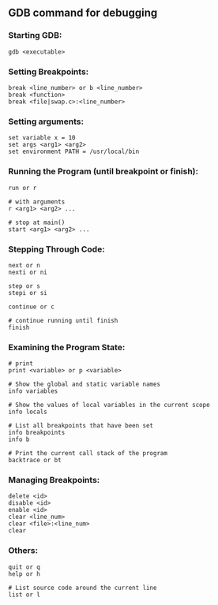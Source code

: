 ## GDB command for debugging

### Starting GDB:
```console
gdb <executable>
```
### Setting Breakpoints:
```console
break <line_number> or b <line_number>
break <function>
break <file|swap.c>:<line_number>
```
### Setting arguments:
```console
set variable x = 10
set args <arg1> <arg2>
set environment PATH = /usr/local/bin
```
### Running the Program (until breakpoint or finish):
```console
run or r

# with arguments
r <arg1> <arg2> ...

# stop at main()
start <arg1> <arg2> ...
```
### Stepping Through Code:
```console
next or n
nexti or ni

step or s
stepi or si

continue or c

# continue running until finish
finish
```
### Examining the Program State:
```console
# print
print <variable> or p <variable>

# Show the global and static variable names
info variables

# Show the values of local variables in the current scope
info locals

# List all breakpoints that have been set
info breakpoints
info b

# Print the current call stack of the program
backtrace or bt
```
### Managing Breakpoints:
```console
delete <id>
disable <id>
enable <id>
clear <line_num>
clear <file>:<line_num>
clear
```
### Others:
```console
quit or q
help or h

# List source code around the current line
list or l
```
